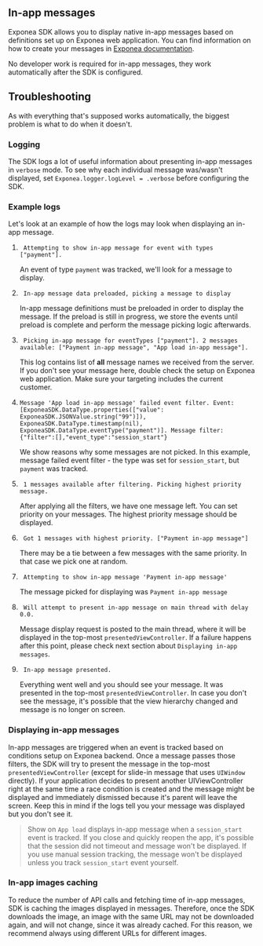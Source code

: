## In-app messages
Exponea SDK allows you to display native in-app messages based on definitions set up on Exponea web application. You can find information on how to create your messages in [Exponea documentation](https://docs.exponea.com/docs/in-app-messages).

No developer work is required for in-app messages, they work automatically after the SDK is configured.

## Troubleshooting
As with everything that's supposed works automatically, the biggest problem is what to do when it doesn't. 

### Logging
The SDK logs a lot of useful information about presenting in-app messages in `verbose` mode. To see why each individual message was/wasn't displayed, set `Exponea.logger.logLevel = .verbose` before configuring the SDK.

### Example logs
Let's look at an example of how the logs may look when displaying an in-app message.
1. ```
    Attempting to show in-app message for event with types ["payment"].
    ```
    An event of type `payment` was tracked, we'll look for a message to display.

2. ```
    In-app message data preloaded, picking a message to display
    ```
    In-app message definitions must be preloaded in order to display the message. If the preload is still in progress, we store the events until preload is complete and perform the message picking logic afterwards.
3. ```
    Picking in-app message for eventTypes ["payment"]. 2 messages available: ["Payment in-app message", "App load in-app message"].
    ```
    This log contains list of **all** message names we received from the server. If you don't see your message here, double check the setup on Exponea web application. Make sure your targeting includes the current customer.
4.  ```
    Message 'App load in-app message' failed event filter. Event: [ExponeaSDK.DataType.properties(["value": ExponeaSDK.JSONValue.string("99")]), ExponeaSDK.DataType.timestamp(nil), ExponeaSDK.DataType.eventType("payment")]. Message filter: {"filter":[],"event_type":"session_start"}
    ```
    We show reasons why some messages are not picked. In this example, message failed event filter - the type was set for `session_start`, but `payment` was tracked.
5. ```
    1 messages available after filtering. Picking highest priority message.
    ```
    After applying all the filters, we have one message left. You can set priority on your messages. The highest priority message should be displayed.
6. ```
    Got 1 messages with highest priority. ["Payment in-app message"]
    ```
    There may be a tie between a few messages with the same priority. In that case we pick one at random.
7. ```
    Attempting to show in-app message 'Payment in-app message'
    ```
    The message picked for displaying was `Payment in-app message`
8. ```
    Will attempt to present in-app message on main thread with delay 0.0.
    ```
    Message display request is posted to the main thread, where it will be displayed in the top-most `presentedViewController`. If a failure happens after this point, please check next section about `Displaying in-app messages`.
9. ```
    In-app message presented.
    ```
    Everything went well and you should see your message. It was presented in the top-most `presentedViewController`. In case you don't see the message, it's possible that the view hierarchy changed and message is no longer on screen.

### Displaying in-app messages
In-app messages are triggered when an event is tracked based on conditions setup on Exponea backend. Once a message passes those filters, the SDK will try to present the message in the top-most `presentedViewController` (except for slide-in message that uses `UIWindow` directly). If your application decides to present another UIViewController right at the same time a race condition is created and the message might be displayed and immediately dismissed because it's parent will leave the screen. Keep this in mind if the logs tell you your message was displayed but you don't see it.

> Show on `App load` displays in-app message when a `session_start` event is tracked. If you close and quickly reopen the app, it's possible that the session did not timeout and message won't be displayed. If you use manual session tracking, the message won't be displayed unless you track `session_start` event yourself.

### In-app images caching
To reduce the number of API calls and fetching time of in-app messages, SDK is caching the images displayed in messages. Therefore, once the SDK downloads the image, an image with the same URL may not be downloaded again, and will not change, since it was already cached. For this reason, we recommend always using different URLs for different images.